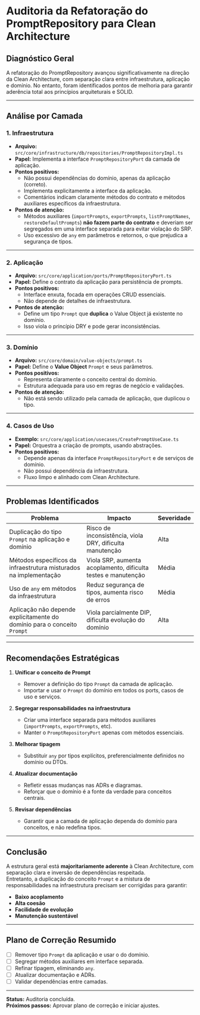 # Auditoria da Refatoração do PromptRepository para Clean Architecture

## Diagnóstico Geral

A refatoração do PromptRepository avançou significativamente na direção da Clean Architecture, com separação clara entre infraestrutura, aplicação e domínio. No entanto, foram identificados pontos de melhoria para garantir aderência total aos princípios arquiteturais e SOLID.

---

## Análise por Camada

### 1. **Infraestrutura**

- **Arquivo:** `src/core/infrastructure/db/repositories/PromptRepositoryImpl.ts`
- **Papel:** Implementa a interface `PromptRepositoryPort` da camada de aplicação.
- **Pontos positivos:**
  - Não possui dependências do domínio, apenas da aplicação (correto).
  - Implementa explicitamente a interface da aplicação.
  - Comentários indicam claramente métodos do contrato e métodos auxiliares específicos da infraestrutura.
- **Pontos de atenção:**
  - Métodos auxiliares (`importPrompts`, `exportPrompts`, `listPromptNames`, `restoreDefaultPrompts`) **não fazem parte do contrato** e deveriam ser segregados em uma interface separada para evitar violação do SRP.
  - Uso excessivo de `any` em parâmetros e retornos, o que prejudica a segurança de tipos.

---

### 2. **Aplicação**

- **Arquivo:** `src/core/application/ports/PromptRepositoryPort.ts`
- **Papel:** Define o contrato da aplicação para persistência de prompts.
- **Pontos positivos:**
  - Interface enxuta, focada em operações CRUD essenciais.
  - Não depende de detalhes de infraestrutura.
- **Pontos de atenção:**
  - Define um tipo `Prompt` que **duplica** o Value Object já existente no domínio.
  - Isso viola o princípio DRY e pode gerar inconsistências.

---

### 3. **Domínio**

- **Arquivo:** `src/core/domain/value-objects/prompt.ts`
- **Papel:** Define o **Value Object** `Prompt` e seus parâmetros.
- **Pontos positivos:**
  - Representa claramente o conceito central do domínio.
  - Estrutura adequada para uso em regras de negócio e validações.
- **Pontos de atenção:**
  - Não está sendo utilizado pela camada de aplicação, que duplicou o tipo.

---

### 4. **Casos de Uso**

- **Exemplo:** `src/core/application/usecases/CreatePromptUseCase.ts`
- **Papel:** Orquestra a criação de prompts, usando abstrações.
- **Pontos positivos:**
  - Depende apenas da interface `PromptRepositoryPort` e de serviços de domínio.
  - Não possui dependência da infraestrutura.
  - Fluxo limpo e alinhado com Clean Architecture.

---

## Problemas Identificados

| Problema                                                                 | Impacto                                                                                     | Severidade  |
|--------------------------------------------------------------------------|----------------------------------------------------------------------------------------------|-------------|
| Duplicação do tipo `Prompt` na aplicação e domínio                       | Risco de inconsistência, viola DRY, dificulta manutenção                                    | Alta        |
| Métodos específicos da infraestrutura misturados na implementação        | Viola SRP, aumenta acoplamento, dificulta testes e manutenção                               | Média       |
| Uso de `any` em métodos da infraestrutura                               | Reduz segurança de tipos, aumenta risco de erros                                            | Média       |
| Aplicação não depende explicitamente do domínio para o conceito `Prompt` | Viola parcialmente DIP, dificulta evolução do domínio                                       | Alta        |

---

## Recomendações Estratégicas

1. **Unificar o conceito de Prompt**
   - Remover a definição do tipo `Prompt` da camada de aplicação.
   - Importar e usar o `Prompt` do domínio em todos os ports, casos de uso e serviços.

2. **Segregar responsabilidades na infraestrutura**
   - Criar uma interface separada para métodos auxiliares (`importPrompts`, `exportPrompts`, etc).
   - Manter o `PromptRepositoryPort` apenas com métodos essenciais.

3. **Melhorar tipagem**
   - Substituir `any` por tipos explícitos, preferencialmente definidos no domínio ou DTOs.

4. **Atualizar documentação**
   - Refletir essas mudanças nas ADRs e diagramas.
   - Reforçar que o domínio é a fonte da verdade para conceitos centrais.

5. **Revisar dependências**
   - Garantir que a camada de aplicação dependa do domínio para conceitos, e não redefina tipos.

---

## Conclusão

A estrutura geral está **majoritariamente aderente** à Clean Architecture, com separação clara e inversão de dependências respeitada.  
Entretanto, a duplicação do conceito `Prompt` e a mistura de responsabilidades na infraestrutura precisam ser corrigidas para garantir:

- **Baixo acoplamento**
- **Alta coesão**
- **Facilidade de evolução**
- **Manutenção sustentável**

---

## Plano de Correção Resumido

- [ ] Remover tipo `Prompt` da aplicação e usar o do domínio.
- [ ] Segregar métodos auxiliares em interface separada.
- [ ] Refinar tipagem, eliminando `any`.
- [ ] Atualizar documentação e ADRs.
- [ ] Validar dependências entre camadas.

---

**Status:** Auditoria concluída.  
**Próximos passos:** Aprovar plano de correção e iniciar ajustes.